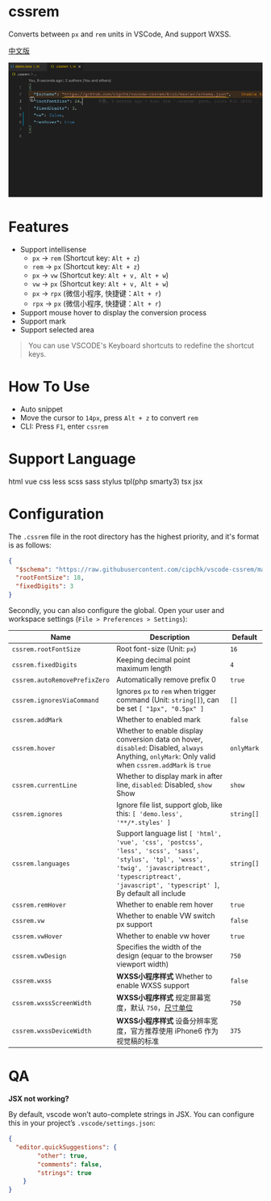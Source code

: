 # cssrem

Converts between `px` and `rem` units in VSCode, And support WXSS.

[中文版](README.zh-CN.md)

![](demo.gif)

# Features

- Support intellisense
  - `px` -> `rem` (Shortcut key: `Alt + z`)
  - `rem` -> `px` (Shortcut key: `Alt + z`)
  - `px` -> `vw` (Shortcut key: `Alt + v, Alt + w`)
  - `vw` -> `px` (Shortcut key: `Alt + v, Alt + w`)
  - `px` -> `rpx` (微信小程序, 快捷键：`Alt + r`)
  - `rpx` -> `px` (微信小程序, 快捷键：`Alt + r`)
- Support mouse hover to display the conversion process
- Support mark
- Support selected area

> You can use VSCODE's Keyboard shortcuts to redefine the shortcut keys.

# How To Use

+ Auto snippet
+ Move the cursor to `14px`, press `Alt + z` to convert `rem`
+ CLI: Press `F1`, enter `cssrem`

# Support Language

html vue css less scss sass stylus tpl(php smarty3) tsx jsx

# Configuration

The `.cssrem` file in the root directory has the highest priority, and it's format is as follows:

```json
{
  "$schema": "https://raw.githubusercontent.com/cipchk/vscode-cssrem/master/schema.json",
  "rootFontSize": 18,
  "fixedDigits": 3
}
```

Secondly, you can also configure the global. Open your user and workspace settings (`File > Preferences > Settings`):

| Name | Description | Default |
|------|-------------|---------|
| `cssrem.rootFontSize` | Root font-size (Unit: `px`) | `16` |
| `cssrem.fixedDigits` | Keeping decimal point maximum length | `4` |
| `cssrem.autoRemovePrefixZero` | Automatically remove prefix 0 | `true` |
| `cssrem.ignoresViaCommand` | Ignores `px` to `rem` when trigger command (Unit: `string[]`), can be set `[ "1px", "0.5px" ]` | `[]` |
| `cssrem.addMark` | Whether to enabled mark | `false` |
| `cssrem.hover` | Whether to enable display conversion data on hover, `disabled`: Disabled, `always` Anything, `onlyMark`: Only valid when `cssrem.addMark` is `true` | `onlyMark` |
| `cssrem.currentLine` | Whether to display mark in after line, `disabled`: Disabled, `show` Show | `show` |
| `cssrem.ignores` | Ignore file list, support glob, like this: `[ 'demo.less', '**/*.styles' ]` | `string[]` |
| `cssrem.languages` | Support language list `[ 'html', 'vue', 'css', 'postcss', 'less', 'scss', 'sass', 'stylus', 'tpl', 'wxss', 'twig', 'javascriptreact', 'typescriptreact', 'javascript', 'typescript' ]`, By default all include | `string[]` |
| `cssrem.remHover` | Whether to enable rem hover | `true` |
| `cssrem.vw` | Whether to enable VW switch px support | `false` |
| `cssrem.vwHover` | Whether to enable vw hover | `true` |
| `cssrem.vwDesign` | Specifies the width of the design (equar to the browser viewport width) | `750` |
| `cssrem.wxss` | **WXSS小程序样式** Whether to enable WXSS support | `false` |
| `cssrem.wxssScreenWidth` | **WXSS小程序样式** 规定屏幕宽度，默认 `750`，[尺寸单位](https://developers.weixin.qq.com/miniprogram/dev/framework/view/wxss.html) | `750` |
| `cssrem.wxssDeviceWidth` | **WXSS小程序样式** 设备分辨率宽度，官方推荐使用 iPhone6 作为视觉稿的标准 | `375` |

# QA

**JSX not working?**

By default, vscode won’t auto-complete strings in JSX. You can configure this in your project’s `.vscode/settings.json`:

```json
{
  "editor.quickSuggestions": {
		"other": true,
		"comments": false,
		"strings": true
	}
}
```
